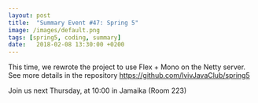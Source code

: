 ```yaml
---
layout: post
title:  "Summary Event #47: Spring 5"
image: /images/default.png
tags: [spring5, coding, summary]
date:   2018-02-08 13:30:00 +0200
---
```


This time, we rewrote the project to use Flex + Mono on the Netty server.
See more details in the repository https://github.com/lvivJavaClub/spring5

Join us next Thursday, at 10:00 in Jamaika (Room 223)
